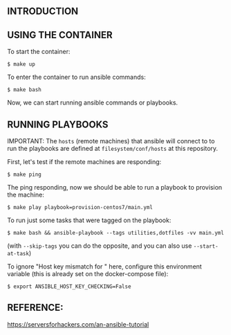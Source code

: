## INTRODUCTION

## USING THE CONTAINER

To start the container: 

    $ make up

To enter the container to run ansible commands: 

    $ make bash

Now, we can start running ansible commands or playbooks. 

## RUNNING PLAYBOOKS

IMPORTANT: The `hosts` (remote machines) that ansible will connect to 
to run the playbooks are defined at `filesystem/conf/hosts` at this repository.  

First, let's test if the remote machines are responding: 

    $ make ping   

The ping responding, now we should be able to run a playbook to provision the
machine: 

    $ make play playbook=provision-centos7/main.yml

To run just some tasks that were tagged on the playbook: 

    $ make bash && ansible-playbook --tags utilities,dotfiles -vv main.yml

(with `--skip-tags` you can do the opposite, and you can also use
`--start-at-task`)

To ignore "Host key mismatch for <ip>" here, configure this environment
variable (this is already set on the docker-compose file): 

    $ export ANSIBLE_HOST_KEY_CHECKING=False


## REFERENCE: 
https://serversforhackers.com/an-ansible-tutorial
    
